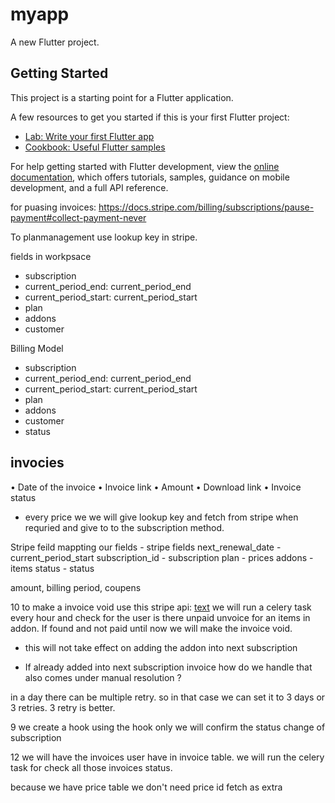 # myapp

A new Flutter project.

## Getting Started

This project is a starting point for a Flutter application.

A few resources to get you started if this is your first Flutter project:

- [Lab: Write your first Flutter app](https://docs.flutter.dev/get-started/codelab)
- [Cookbook: Useful Flutter samples](https://docs.flutter.dev/cookbook)

For help getting started with Flutter development, view the
[online documentation](https://docs.flutter.dev/), which offers tutorials,
samples, guidance on mobile development, and a full API reference.

for puasing invoices:
https://docs.stripe.com/billing/subscriptions/pause-payment#collect-payment-never

To planmanagement use lookup key in stripe.

fields in workpsace
- subscription
- current_period_end: current_period_end
- current_period_start: current_period_start
- plan
- addons
- customer

Billing Model
- subscription
- current_period_end: current_period_end
- current_period_start: current_period_start
- plan
- addons
- customer
- status

invocies
--------
• Date of the invoice
• Invoice link
• Amount
• Download link
• Invoice status

- every price we we will give lookup key and fetch from stripe when requried and give to to the subscription method.

Stripe feild mappting
our fields -         stripe fields
next_renewal_date -  current_period_start
subscription_id -    subscription
plan -               prices
addons -             items
status -             status


amount, billing period, coupens




10
to make a invoice void use this stripe api: [text](https://docs.stripe.com/api/invoices/void)
we will run a celery task every hour and check for the user is there unpaid unvoice for an items in addon.
If found and not paid until now we will make the invoice void.
* this will not take effect on adding the addon into next subscription
- If already added into next subscription invoice how do we handle that also comes under manual resolution ?

in a day there can be multiple retry. so in that case we can set it to 3 days or 3 retries. 3 retry is better.

9
we create a hook using the hook only we will confirm the status change of subscription

12
we will have the invoices user have in invoice table. we will run the celery task for check all those invoices status.

because we have price table we don't need price id fetch as extra